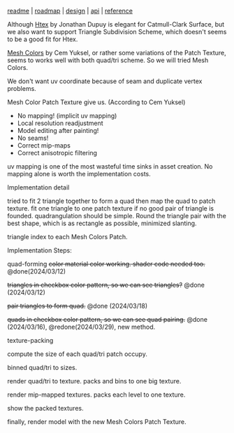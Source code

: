 [readme](../README.md) | [roadmap](roadmap.md) | [design](design_note.md) | [api](api.md) | [reference](reference.md)

Although [Htex](https://onrendering.com/) by Jonathan Dupuy is elegant for Catmull-Clark Surface, but we also want to support Triangle Subdivision Scheme, which doesn't seems to be a good fit for Htex.

[Mesh Colors](http://www.cemyuksel.com/research/meshcolors/) by Cem Yuksel, or rather some variations of the Patch Texture, seems to works well with both quad/tri scheme. So we will tried Mesh Colors.

We don't want uv coordinate because of seam and duplicate vertex problems.

Mesh Color Patch Texture give us. (According to Cem Yuksel)

- No mapping! (implicit uv mapping)
- Local resolution readjustment
- Model editing after painting!
- No seams!
- Correct mip-maps
- Correct anisotropic filtering

uv mapping is one of the most wasteful time sinks in asset creation.  No mapping alone is worth the implementation costs.

Implementation detail

tried to fit 2 triangle together to form a quad then map the quad to patch texture.
fit one triangle to one patch texture if no good pair of triangle is founded.
quadrangulation should be simple. Round the triangle pair with the best shape, which is as rectangle as possible, minimized slanting.

triangle index to each Mesh Colors Patch.

Implementation Steps:

quad-forming
<s>color material color working. shader code needed too.</s> @done(2024/03/12)

<s>triangles in checkbox color pattern, so we can see triangles?</s> @done (2024/03/12)

<s>pair triangles to form quad.</s> @done (2024/03/18)

<s>quads in checkbox color pattern, so we can see quad pairing.</s> @done (2024/03/16), @redone(2024/03/29), new method.

texture-packing

compute the size of each quad/tri patch occupy. 

binned quad/tri to sizes.

render quad/tri to texture. packs and bins to one big texture.

render mip-mapped textures. packs each level to one texture.

show the packed textures.

finally, render model with the new Mesh Colors Patch Texture.